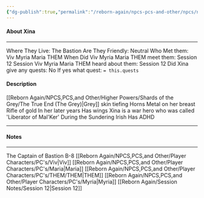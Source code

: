 ```yaml
---
{"dg-publish":true,"permalink":"/reborn-again/npcs-pcs-and-other/npcs/neutral/xina/"}
---
```



#### About Xina
---
Where They Live: The Bastion
Are They Friendly: Neutral
Who Met them: Viv Myria Maria THEM
When Did Viv Myria Maria THEM meet them: Session 12
Session Viv Myria Maria THEM heard about them: Session 12
Did Xina give any quests: No
	If yes what quest: `= this.quests`


#### Description
[[Reborn Again/NPCS,PCS,and Other/Higher Powers/Shards of the Grey/The True End (The Grey)\|Grey]] skin tiefing 
Horns
Metal on her breast
Rifle of gold 
In her later years
Has wings 
Xina is a war hero who was called 'Liberator of Mal'Ker'
During the Sundering 
Irish 
Has ADHD

---

#### Notes
---
The Captain of Bastion B-8
[[Reborn Again/NPCS,PCS,and Other/Player Characters/PC's/Viv\|Viv]] [[Reborn Again/NPCS,PCS,and Other/Player Characters/PC's/Maria\|Maria]] [[Reborn Again/NPCS,PCS,and Other/Player Characters/PC's/THEM/THEM\|THEM]] [[Reborn Again/NPCS,PCS,and Other/Player Characters/PC's/Myria\|Myria]] 
[[Reborn Again/Session Notes/Session 12\|Session 12]]

